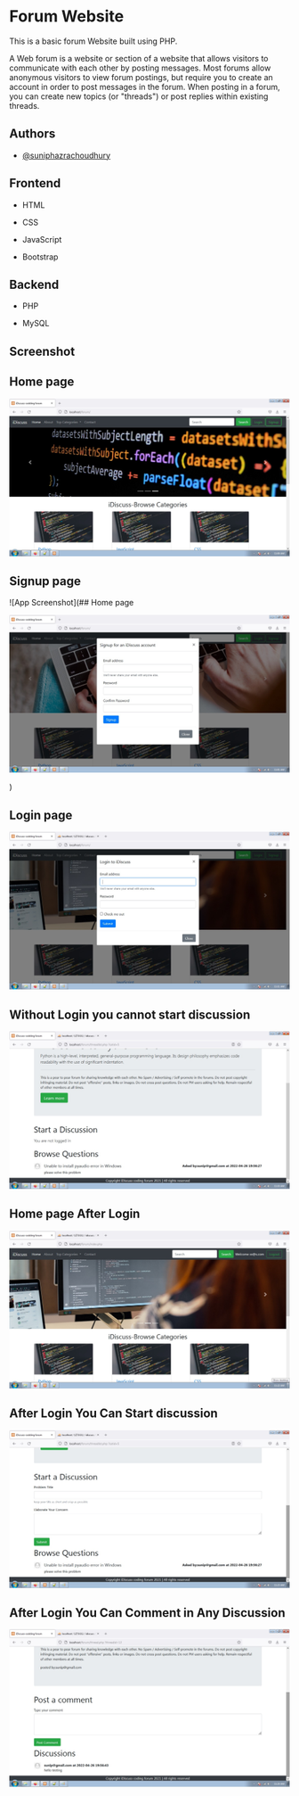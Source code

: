 
# Forum Website

This is a basic forum Website built using PHP.

A Web forum is a website or section of a website that allows visitors to communicate with each other by posting messages. Most forums allow anonymous visitors to view forum postings, but require you to create an account in order to post messages in the forum. When posting in a forum, you can create new topics (or "threads") or post replies within existing threads.



## Authors

- [@suniphazrachoudhury](https://github.com/sunip2021)


## Frontend

- HTML

- CSS

- JavaScript
- Bootstrap
## Backend

- PHP

- MySQL





## Screenshot
## Home page

![App Screenshot](https://raw.githubusercontent.com/sunip2021/idiscuss2022/master/Screenshot/p1.jpg)

## Signup page

![App Screenshot](## Home page

![App Screenshot](https://raw.githubusercontent.com/sunip2021/idiscuss2022/master/Screenshot/p2.jpg)

)

## Login page

![App Screenshot](https://raw.githubusercontent.com/sunip2021/idiscuss2022/master/Screenshot/p4.jpg)


## Without Login you cannot start discussion

![App Screenshot](https://raw.githubusercontent.com/sunip2021/idiscuss2022/master/Screenshot/p3.jpg)


## Home page After Login

![App Screenshot](https://raw.githubusercontent.com/sunip2021/idiscuss2022/master/Screenshot/p5.jpg)

## After Login You Can Start discussion

![App Screenshot](https://raw.githubusercontent.com/sunip2021/idiscuss2022/master/Screenshot/p6.jpg)

## After Login You Can Comment in Any Discussion

![App Screenshot](https://raw.githubusercontent.com/sunip2021/idiscuss2022/master/Screenshot/p7.jpg)




